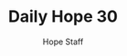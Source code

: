 ---
image: /assets/img/daily-hope-default-artwork.png
title: Daily Hope 30
number: 30
categories:
  - Daily Hope
author: Hope Staff
notes: Daily Hope 30
embed: >-
  EMBED_GOES_HERE
---
